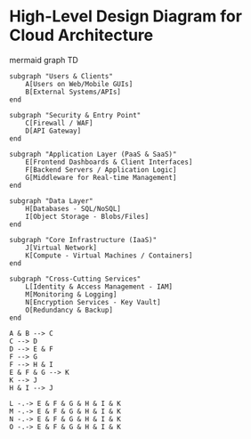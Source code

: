 # High-Level Design Diagram for Cloud Architecture

mermaid
graph TD

    subgraph "Users & Clients"
        A[Users on Web/Mobile GUIs]
        B[External Systems/APIs]
    end

    subgraph "Security & Entry Point"
        C[Firewall / WAF]
        D[API Gateway]
    end

    subgraph "Application Layer (PaaS & SaaS)"
        E[Frontend Dashboards & Client Interfaces]
        F[Backend Servers / Application Logic]
        G[Middleware for Real-time Management]
    end

    subgraph "Data Layer"
        H[Databases - SQL/NoSQL]
        I[Object Storage - Blobs/Files]
    end

    subgraph "Core Infrastructure (IaaS)"
        J[Virtual Network]
        K[Compute - Virtual Machines / Containers]
    end

    subgraph "Cross-Cutting Services"
        L[Identity & Access Management - IAM]
        M[Monitoring & Logging]
        N[Encryption Services - Key Vault]
        O[Redundancy & Backup]
    end

    A & B --> C
    C --> D
    D --> E & F
    F --> G
    F --> H & I
    E & F & G --> K
    K --> J
    H & I --> J

    L -.-> E & F & G & H & I & K
    M -.-> E & F & G & H & I & K
    N -.-> E & F & G & H & I & K
    O -.-> E & F & G & H & I & K
